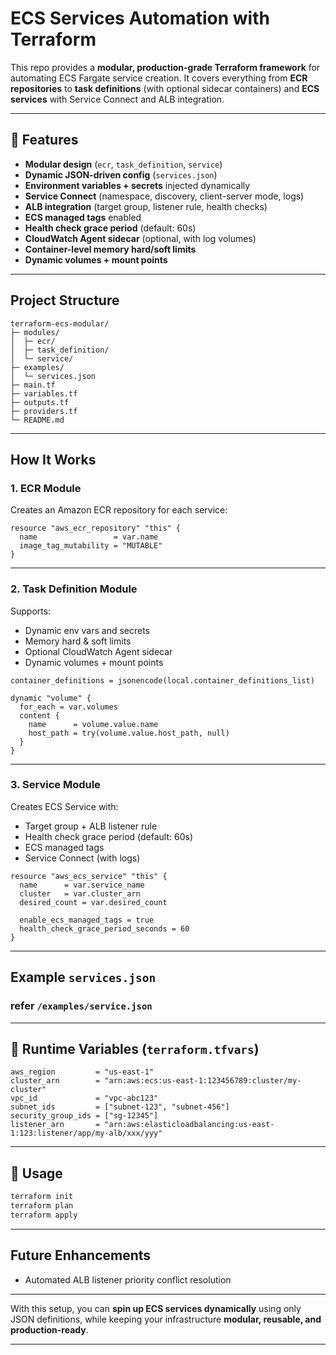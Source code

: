 

# ECS Services Automation with Terraform

This repo provides a **modular, production-grade Terraform framework** for automating ECS Fargate service creation.
It covers everything from **ECR repositories** to **task definitions** (with optional sidecar containers) and **ECS services** with Service Connect and ALB integration.

---

## 📌 Features

* **Modular design** (`ecr`, `task_definition`, `service`)
* **Dynamic JSON-driven config** (`services.json`)
* **Environment variables + secrets** injected dynamically
* **Service Connect** (namespace, discovery, client-server mode, logs)
* **ALB integration** (target group, listener rule, health checks)
* **ECS managed tags** enabled
* **Health check grace period** (default: 60s)
* **CloudWatch Agent sidecar** (optional, with log volumes)
* **Container-level memory hard/soft limits**
* **Dynamic volumes + mount points**

---

## Project Structure

```
terraform-ecs-modular/
├─ modules/
│  ├─ ecr/
│  ├─ task_definition/
│  └─ service/
├─ examples/
│  └─ services.json
├─ main.tf
├─ variables.tf
├─ outputs.tf
├─ providers.tf
└─ README.md
```

---

## How It Works

### 1. ECR Module

Creates an Amazon ECR repository for each service:

```hcl
resource "aws_ecr_repository" "this" {
  name                 = var.name
  image_tag_mutability = "MUTABLE"
}
```

---

### 2. Task Definition Module

Supports:

* Dynamic env vars and secrets
* Memory hard & soft limits
* Optional CloudWatch Agent sidecar
* Dynamic volumes + mount points

```hcl
container_definitions = jsonencode(local.container_definitions_list)

dynamic "volume" {
  for_each = var.volumes
  content {
    name      = volume.value.name
    host_path = try(volume.value.host_path, null)
  }
}
```

---

### 3. Service Module

Creates ECS Service with:

* Target group + ALB listener rule
* Health check grace period (default: 60s)
* ECS managed tags
* Service Connect (with logs)

```hcl
resource "aws_ecs_service" "this" {
  name      = var.service_name
  cluster   = var.cluster_arn
  desired_count = var.desired_count

  enable_ecs_managed_tags = true
  health_check_grace_period_seconds = 60
}
```

---

## Example `services.json`

### refer ` /examples/service.json `




---

## 🔑 Runtime Variables (`terraform.tfvars`)

```hcl
aws_region         = "us-east-1"
cluster_arn        = "arn:aws:ecs:us-east-1:123456789:cluster/my-cluster"
vpc_id             = "vpc-abc123"
subnet_ids         = ["subnet-123", "subnet-456"]
security_group_ids = ["sg-12345"]
listener_arn       = "arn:aws:elasticloadbalancing:us-east-1:123:listener/app/my-alb/xxx/yyy"
```

---

## 🚀 Usage

```bash
terraform init
terraform plan
terraform apply
```

---

## Future Enhancements

* Automated ALB listener priority conflict resolution
---

With this setup, you can **spin up ECS services dynamically** using only JSON definitions, while keeping your infrastructure **modular, reusable, and production-ready**.

---

